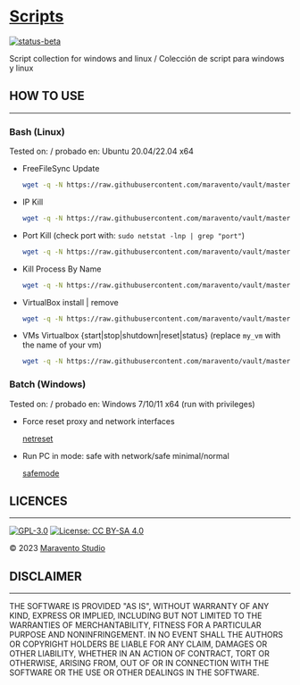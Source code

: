 # [Scripts](https://www.maravento.com)

[![status-beta](https://img.shields.io/badge/status-beta-magenta.svg)](https://github.com/maravento/vault/tree/master/scripts)

Script collection for windows and linux / Colección de script para windows y linux

## HOW TO USE

---

### Bash (Linux)

Tested on: / probado en: Ubuntu 20.04/22.04 x64

- FreeFileSync Update

  ```bash
  wget -q -N https://raw.githubusercontent.com/maravento/vault/master/scripts/bash/ffsupdate.sh && sudo chmod +x ffsupdate.sh && sudo ./ffsupdate.sh
  ```

- IP Kill

  ```bash
  wget -q -N https://raw.githubusercontent.com/maravento/vault/master/scripts/bash/ipkill.sh && sudo chmod +x ipkill.sh && sudo ./ipkill.sh
  ```

- Port Kill (check port with: `sudo netstat -lnp | grep "port"`)

  ```bash
  wget -q -N https://raw.githubusercontent.com/maravento/vault/master/scripts/bash/portkill.sh && sudo chmod +x portkill.sh && sudo ./portkill.sh
  ```

- Kill Process By Name

  ```bash
  wget -q -N https://raw.githubusercontent.com/maravento/vault/master/scripts/bash/pskill.sh && sudo chmod +x pskill.sh && sudo ./pskill.sh
  ```

- VirtualBox install | remove

  ```bash
  wget -q -N https://raw.githubusercontent.com/maravento/vault/master/scripts/bash/vbox.sh && sudo chmod +x vbox.sh && sudo ./vbox.sh
  ```

- VMs Virtualbox {start|stop|shutdown|reset|status} (replace `my_vm` with the name of your vm)

  ```bash
  wget -q -N https://raw.githubusercontent.com/maravento/vault/master/scripts/bash/vm.sh && sudo chmod +x vm.sh && sudo ./vm.sh start
  ```

### Batch (Windows)

Tested on: / probado en: Windows 7/10/11 x64 (run with privileges)

- Force reset proxy and network interfaces

  [netreset](https://raw.githubusercontent.com/maravento/vault/master/scripts/batch/netreset.bat)

- Run PC in mode: safe with network/safe minimal/normal

  [safemode](https://raw.githubusercontent.com/maravento/vault/master/scripts/batch/safemode.bat)

## LICENCES

---

[![GPL-3.0](https://img.shields.io/badge/License-GPLv3-blue.svg)](https://www.gnu.org/licenses/gpl.txt)
[![License: CC BY-SA 4.0](https://img.shields.io/badge/License-CC_BY--SA_4.0-lightgrey.svg)](https://creativecommons.org/licenses/by-sa/4.0/)

© 2023 [Maravento Studio](https://www.maravento.com)

## DISCLAIMER

---

THE SOFTWARE IS PROVIDED "AS IS", WITHOUT WARRANTY OF ANY KIND, EXPRESS OR IMPLIED, INCLUDING BUT NOT LIMITED TO THE WARRANTIES OF MERCHANTABILITY, FITNESS FOR A PARTICULAR PURPOSE AND NONINFRINGEMENT. IN NO EVENT SHALL THE AUTHORS OR COPYRIGHT HOLDERS BE LIABLE FOR ANY CLAIM, DAMAGES OR OTHER LIABILITY, WHETHER IN AN ACTION OF CONTRACT, TORT OR OTHERWISE, ARISING FROM, OUT OF OR IN CONNECTION WITH THE SOFTWARE OR THE USE OR OTHER DEALINGS IN THE SOFTWARE.

